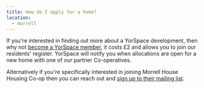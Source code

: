 ```yaml
---
title: How do I apply for a home?
location:
  - morrell
---
```

If you're interested in finding out more about a YorSpace development, then why not [become a YorSpace member](https://yorspace.org/join), it costs £2 and allows you to join our residents' register. YorSpace will notify you when allocations are open for a new home with one of our partner Co-operatives.

Alternatively if you're specifically interested in joining Morrell House Housing Co-op then you can reach out and [sign up to their mailing list](https://morrellhousecoop.wordpress.com/).